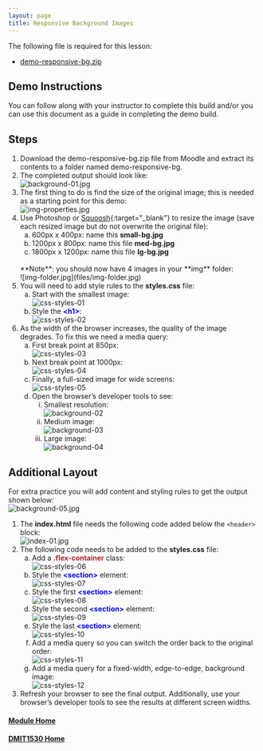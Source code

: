 ```yaml
---
layout: page
title: Responsive Background Images
---
```

<style>
    .css-class{
        color: firebrick;
        font-weight: bold;
    }
    .html-class{
        color: blue;
        font-weight: bold;
    }
</style>

The following file is required for this lesson:
* [demo-responsive-bg.zip](files/demo-responsive-bg.zip)

## Demo Instructions
You can follow along with your instructor to complete this build and/or you can use this document as a guide in completing the demo build.

## Steps
1.	Download the demo-responsive-bg.zip file from Moodle and extract its contents to a folder named demo-responsive-bg.
2.	The completed output should look like:<br>
![background-01.jpg](files/background-01.jpg)
3.	The first thing to do is find the size of the original image; this is needed as a starting point for this demo:<br>
![img-properties.jpg](files/img-properties.jpg)
4.	Use Photoshop or [Squoosh](https://squoosh.app/){:target="_blank"} to resize the image (save each resized image but do not overwrite the original file):<br>
    <ol type="a">
        <li>600px x 400px: name this <b>small-bg.jpg</b></li>
        <li>1200px x 800px: name this file <b>med-bg.jpg</b></li>
        <li>1800px x 1200px: name this file <b>lg-bg.jpg</b></li>
    </ol><br>
    **Note**: you should now have 4 images in your **img** folder:<br>
    ![img-folder.jpg](files/img-folder.jpg)
5.	You will need to add style rules to the **styles.css** file:<br>
    <ol type="a">
        <li>Start with the smallest image:<br>
        <img src="files/css-styles-01.jpg" alt="css-styles-01">
        </li>
        <li>Style the <span class="html-class">&lt;h1&gt;</span>:<br>
        <img src="files/css-styles-02.jpg" alt="css-styles-02">
        </li>
    </ol>
6.	As the width of the browser increases, the quality of the image degrades. To fix this we need a media query:<br>
    <ol type="a">
        <li>First break point at 850px:<br>
        <img src="files/css-styles-03.jpg" alt="css-styles-03">
        </li>
        <li>Next break point at 1000px:<br>
        <img src="files/css-styles-04.jpg" alt="css-styles-04">
        </li>
        <li>Finally, a full-sized image for wide screens:<br>
        <img src="files/css-styles-05.jpg" alt="css-styles-05">
        </li>
        <li>Open the browser’s developer tools to see:<br>
            <ol type="i">
                <li>Smallest resolution:<br>
                <img src="files/background-02.jpg" alt="background-02">
                </li>
                <li>Medium image:<br>
                <img src="files/background-03.jpg" alt="background-03">
                </li>
                <li>Large image:<br>
                <img src="files/background-04.jpg" alt="background-04">
                </li>
            </ol>
        </li>
    </ol>

## Additional Layout
For extra practice you will add content and styling rules to get the output shown below:<br>
![background-05.jpg](files/background-05.jpg)
1.	The **index.html** file needs the following code added below the `<header>` block:<br>
![index-01.jpg](files/index-01.jpg)
2.	The following code needs to be added to the **styles.css** file:<br>
    <ol type="a">
        <li>Add a <span class="css-class">.flex-container</span> class:<br>
        <img src="files/css-styles-06.jpg" alt="css-styles-06">
        </li>
        <li>Style the <span class="html-class">&lt;section&gt;</span> element:<br>
        <img src="files/css-styles-07.jpg" alt="css-styles-07">
        </li>
        <li>Style the first <span class="html-class">&lt;section&gt;</span> element:<br>
        <img src="files/css-styles-08.jpg" alt="css-styles-08">
        </li>
        <li>Style the second <span class="html-class">&lt;section&gt;</span> element:<br>
        <img src="files/css-styles-09.jpg" alt="css-styles-09">
        </li>
        <li>Style the last <span class="html-class">&lt;section&gt;</span> element:<br>
        <img src="files/css-styles-10.jpg" alt="css-styles-10">
        </li>
        <li>Add a media query so you can switch the order back to the original order:<br>
        <img src="files/css-styles-11.jpg" alt="css-styles-11">
        </li>
        <li>Add a media query for a fixed-width, edge-to-edge, background image:<br>
        <img src="files/css-styles-12.jpg" alt="css-styles-12">
        </li>
    </ol>
3.	Refresh your browser to see the final output. Additionally, use your browser’s developer tools to see the results at different screen widths.

#### [Module Home](../)
#### [DMIT1530 Home](../../)
